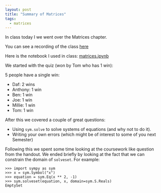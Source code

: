 ```yaml
---
layout: post
title: "Summary of Matrices"
tags:
  - matrices
---
```


In class today I we went over the Matrices chapter.

You can see a recording of the class [here](https://cardiff.cloud.panopto.eu/Panopto/Pages/Viewer.aspx?id=d25d81fb-4cbc-4dde-be40-b0b100c647e1)

Here is the notebook I used in class:
[matrices.ipynb]({{site.baseurl}}/assets/nbs/2023-2024/matrices.ipynb)

We started with the quiz (won by Tom who has 1 win):

5 people have a single win:

- Daf: 2 wins
- Anthony: 1 win
- Ben: 1 win
- Joe: 1 win
- Millie: 1 win
- Tom: 1 win

After this we covered a couple of great questions:

- Using `sym.solve` to solve systems of equations (and why not to do it).
- Writing your own errors (which might be of interest to some of you next Semester)

Following this we spent some time looking at the coursework like question from
the handout. We ended briefly by looking at the fact that we can constrain the
domain of `solveset`. For example:

```
>>> import sympy as sym
>>> x = sym.Symbol("x")
>>> equation = sym.Eq(x ** 2, -1)
>>> sym.solveset(equation, x, domain=sym.S.Reals)
EmptySet
```
